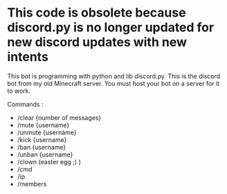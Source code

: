 # This code is obsolete because discord.py is no longer updated for new discord updates with new intents
This bot is programming with python and lib discord.py. This is the discord bot from my old Minecraft server. You must host your bot on a server for it to work.

Commands :
- /clear {number of messages}
- /mute {username}
- /unmute {username}
- /kick {username}
- /ban {username}
- /unban {username}
- /clown (easter egg ;) )
- /cmd
- /ip
- /members
